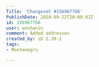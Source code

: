 ```yaml
---
Title: 'Changeset #156967766'
PublishDate: 2024-09-22T20:08:01Z
id: 156967766
user: anshanin
comment: Added addresses
created_by: iD 2.30.2
tags:
- Montenegro

---
```

